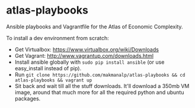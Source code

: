 atlas-playbooks
===============
Ansible playbooks and Vagrantfile for the Atlas of Economic Complexity.

To install a dev environment from scratch:
- Get Virtualbox: https://www.virtualbox.org/wiki/Downloads
- Get Vagrant: http://www.vagrantup.com/downloads.html
- Install ansible globally with `sudo pip install ansible` (or use easy_install instead of pip).
- Run `git clone https://github.com/makmanalp/atlas-playbooks && cd atlas-playbooks && vagrant up`
- Sit back and wait till all the stuff downloads. It'll download a 350mb VM image, around that much more for all the required python and ubuntu packages.
